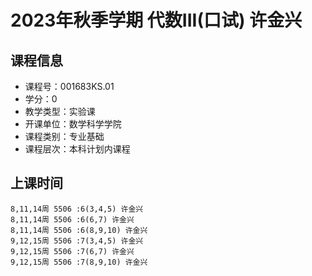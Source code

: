 # 2023年秋季学期 代数III(口试) 许金兴






## 课程信息

- 课程号：001683KS.01
- 学分：0
- 教学类型：实验课
- 开课单位：数学科学学院
- 课程类别：专业基础
- 课程层次：本科计划内课程

## 上课时间

```
8,11,14周 5506 :6(3,4,5) 许金兴
8,11,14周 5506 :6(6,7) 许金兴
8,11,14周 5506 :6(8,9,10) 许金兴
9,12,15周 5506 :7(3,4,5) 许金兴
9,12,15周 5506 :7(6,7) 许金兴
9,12,15周 5506 :7(8,9,10) 许金兴
```

